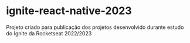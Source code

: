 # ignite-react-native-2023
Projeto criado para publicação dos projetos desenvolvido durante estudo do Ignite da Rocketseat 2022/2023
